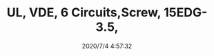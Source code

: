 ﻿---
layout: post 
title: UL, VDE, 6 Circuits,Screw, 15EDG-3.5,
tags: EDG
categories: housing-terminal
overview: 15EDG-3.5,UL, VDE, 6 Circuits,Screw
series: EDG
part_number: 15EDG-3.5-06
thumb_img: static/202007/435-thumb-20200704125925.jpg
image: static/202007/435-20200704125925.jpg
date: 2020/7/4 4:57:32
---



